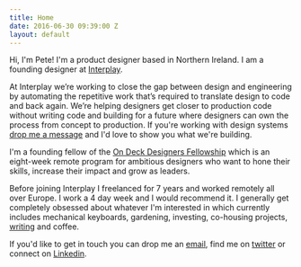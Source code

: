 ```yaml
---
title: Home
date: 2016-06-30 09:39:00 Z
layout: default
---
```


Hi, I'm Pete! I'm a product designer based in Northern Ireland. I am a founding designer at [Interplay](https://interplayapp.com).

At Interplay we’re working to close the gap between design and engineering by automating the repetitive work that’s required to translate design to code and back again. We’re helping designers get closer to production code without writing code and building for a future where designers can own the process from concept to production. If you're working with design systems [drop me a message](mailto:pete@interplayapp.com?Subject=Interplay) and I'd love to show you what we're building.

I'm a founding fellow of the [On Deck Designers Fellowship](https://www.beondeck.com/designers) which is an eight-week remote program for ambitious designers who want to hone their skills, increase their impact and grow as leaders. 

Before joining Interplay I freelanced for 7 years and worked remotely all over Europe. I work a 4 day week and I would recommend it. I generally get completely obsessed about whatever I'm interested in which currently includes mechanical keyboards, gardening, investing, co-housing projects, [writing](https://pete.studio/notes) and coffee. 

If you'd like to get in touch you can drop me an [email](mailto:hi@pete.studio?Subject=Hi), find me on [twitter](https://twitter.com/petermcreaper) or connect on [Linkedin](https://www.linkedin.com/in/peterjrr/).